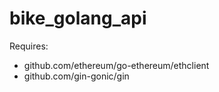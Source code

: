 # bike_golang_api

Requires: 
- github.com/ethereum/go-ethereum/ethclient
- github.com/gin-gonic/gin
